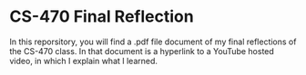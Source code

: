 # CS-470 Final Reflection

In this reporsitory, you will find a .pdf file document of my final reflections of the CS-470 class. 
In that document is a hyperlink to a YouTube hosted video, in which I explain what I learned.

